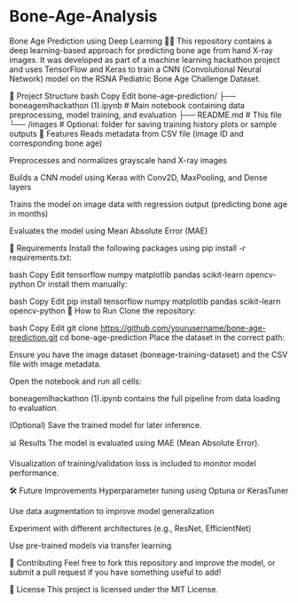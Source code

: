 # Bone-Age-Analysis

Bone Age Prediction using Deep Learning 🦴🧠
This repository contains a deep learning-based approach for predicting bone age from hand X-ray images. It was developed as part of a machine learning hackathon project and uses TensorFlow and Keras to train a CNN (Convolutional Neural Network) model on the RSNA Pediatric Bone Age Challenge Dataset.

📂 Project Structure
bash
Copy
Edit
bone-age-prediction/
├── boneagemlhackathon (1).ipynb   # Main notebook containing data preprocessing, model training, and evaluation
├── README.md                      # This file
└── /images                        # Optional: folder for saving training history plots or sample outputs
📌 Features
Reads metadata from CSV file (image ID and corresponding bone age)

Preprocesses and normalizes grayscale hand X-ray images

Builds a CNN model using Keras with Conv2D, MaxPooling, and Dense layers

Trains the model on image data with regression output (predicting bone age in months)

Evaluates the model using Mean Absolute Error (MAE)

🧪 Requirements
Install the following packages using pip install -r requirements.txt:

bash
Copy
Edit
tensorflow
numpy
matplotlib
pandas
scikit-learn
opencv-python
Or install them manually:

bash
Copy
Edit
pip install tensorflow numpy matplotlib pandas scikit-learn opencv-python
🚀 How to Run
Clone the repository:

bash
Copy
Edit
git clone https://github.com/yourusername/bone-age-prediction.git
cd bone-age-prediction
Place the dataset in the correct path:

Ensure you have the image dataset (boneage-training-dataset) and the CSV file with image metadata.

Open the notebook and run all cells:

boneagemlhackathon (1).ipynb contains the full pipeline from data loading to evaluation.

(Optional) Save the trained model for later inference.

📊 Results
The model is evaluated using MAE (Mean Absolute Error).

Visualization of training/validation loss is included to monitor model performance.

🛠️ Future Improvements
Hyperparameter tuning using Optuna or KerasTuner

Use data augmentation to improve model generalization

Experiment with different architectures (e.g., ResNet, EfficientNet)

Use pre-trained models via transfer learning

🤝 Contributing
Feel free to fork this repository and improve the model, or submit a pull request if you have something useful to add!

📜 License
This project is licensed under the MIT License.
